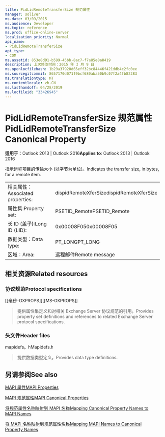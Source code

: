 ```yaml
---
title: PidLidRemoteTransferSize 规范属性
manager: soliver
ms.date: 03/09/2015
ms.audience: Developer
ms.topic: reference
ms.prod: office-online-server
localization_priority: Normal
api_name:
- PidLidRemoteTransferSize
api_type:
- COM
ms.assetid: 853e8d91-b599-45bb-8ac7-f7a85e8a8419
description: 上次修改时间：2015 年 3 月 9 日
ms.openlocfilehash: 1b29a37920d65eff32bc84446f421ddb4c2fc0ee
ms.sourcegitcommit: 8657170d071f9bcf680aba50b9c07f2a4fb82283
ms.translationtype: MT
ms.contentlocale: zh-CN
ms.lasthandoff: 04/28/2019
ms.locfileid: "33426945"
---
```

# <a name="pidlidremotetransfersize-canonical-property"></a><span data-ttu-id="efb1a-103">PidLidRemoteTransferSize 规范属性</span><span class="sxs-lookup"><span data-stu-id="efb1a-103">PidLidRemoteTransferSize Canonical Property</span></span>

  
  
<span data-ttu-id="efb1a-104">**适用于**：Outlook 2013 | Outlook 2016</span><span class="sxs-lookup"><span data-stu-id="efb1a-104">**Applies to**: Outlook 2013 | Outlook 2016</span></span> 
  
<span data-ttu-id="efb1a-105">指示远程项目的传输大小 (以字节为单位)。</span><span class="sxs-lookup"><span data-stu-id="efb1a-105">Indicates the transfer size, in bytes, for a remote item.</span></span>
  
|||
|:-----|:-----|
|<span data-ttu-id="efb1a-106">相关属性：</span><span class="sxs-lookup"><span data-stu-id="efb1a-106">Associated properties:</span></span>  <br/> |<span data-ttu-id="efb1a-107">dispidRemoteXferSize</span><span class="sxs-lookup"><span data-stu-id="efb1a-107">dispidRemoteXferSize</span></span>  <br/> |
|<span data-ttu-id="efb1a-108">属性集:</span><span class="sxs-lookup"><span data-stu-id="efb1a-108">Property set:</span></span>  <br/> |<span data-ttu-id="efb1a-109">PSETID_Remote</span><span class="sxs-lookup"><span data-stu-id="efb1a-109">PSETID_Remote</span></span>  <br/> |
|<span data-ttu-id="efb1a-110">长 ID (盖子):</span><span class="sxs-lookup"><span data-stu-id="efb1a-110">Long ID (LID):</span></span>  <br/> |<span data-ttu-id="efb1a-111">0x00008F05</span><span class="sxs-lookup"><span data-stu-id="efb1a-111">0x00008F05</span></span>  <br/> |
|<span data-ttu-id="efb1a-112">数据类型：</span><span class="sxs-lookup"><span data-stu-id="efb1a-112">Data type:</span></span>  <br/> |<span data-ttu-id="efb1a-113">PT_LONG</span><span class="sxs-lookup"><span data-stu-id="efb1a-113">PT_LONG</span></span>  <br/> |
|<span data-ttu-id="efb1a-114">区域：</span><span class="sxs-lookup"><span data-stu-id="efb1a-114">Area:</span></span>  <br/> |<span data-ttu-id="efb1a-115">远程邮件</span><span class="sxs-lookup"><span data-stu-id="efb1a-115">Remote message</span></span>  <br/> |
   
## <a name="related-resources"></a><span data-ttu-id="efb1a-116">相关资源</span><span class="sxs-lookup"><span data-stu-id="efb1a-116">Related resources</span></span>

### <a name="protocol-specifications"></a><span data-ttu-id="efb1a-117">协议规范</span><span class="sxs-lookup"><span data-stu-id="efb1a-117">Protocol specifications</span></span>

<span data-ttu-id="efb1a-118">[[毫秒-OXPROPS]]</span><span class="sxs-lookup"><span data-stu-id="efb1a-118">[[MS-OXPROPS]]</span></span> 
  
> <span data-ttu-id="efb1a-119">提供属性集定义和对相关 Exchange Server 协议规范的引用。</span><span class="sxs-lookup"><span data-stu-id="efb1a-119">Provides property set definitions and references to related Exchange Server protocol specifications.</span></span>
    
### <a name="header-files"></a><span data-ttu-id="efb1a-120">头文件</span><span class="sxs-lookup"><span data-stu-id="efb1a-120">Header files</span></span>

<span data-ttu-id="efb1a-121">mapidefs。h</span><span class="sxs-lookup"><span data-stu-id="efb1a-121">Mapidefs.h</span></span>
  
> <span data-ttu-id="efb1a-122">提供数据类型定义。</span><span class="sxs-lookup"><span data-stu-id="efb1a-122">Provides data type definitions.</span></span>
    
## <a name="see-also"></a><span data-ttu-id="efb1a-123">另请参阅</span><span class="sxs-lookup"><span data-stu-id="efb1a-123">See also</span></span>



[<span data-ttu-id="efb1a-124">MAPI 属性</span><span class="sxs-lookup"><span data-stu-id="efb1a-124">MAPI Properties</span></span>](mapi-properties.md)
  
[<span data-ttu-id="efb1a-125">MAPI 规范属性</span><span class="sxs-lookup"><span data-stu-id="efb1a-125">MAPI Canonical Properties</span></span>](mapi-canonical-properties.md)
  
[<span data-ttu-id="efb1a-126">将规范属性名称映射到 MAPI 名称</span><span class="sxs-lookup"><span data-stu-id="efb1a-126">Mapping Canonical Property Names to MAPI Names</span></span>](mapping-canonical-property-names-to-mapi-names.md)
  
[<span data-ttu-id="efb1a-127">将 MAPI 名称映射到规范属性名称</span><span class="sxs-lookup"><span data-stu-id="efb1a-127">Mapping MAPI Names to Canonical Property Names</span></span>](mapping-mapi-names-to-canonical-property-names.md)

